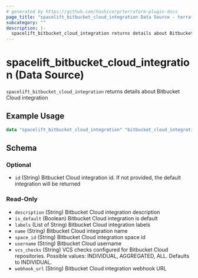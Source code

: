 ```yaml
---
# generated by https://github.com/hashicorp/terraform-plugin-docs
page_title: "spacelift_bitbucket_cloud_integration Data Source - terraform-provider-spacelift"
subcategory: ""
description: |-
  spacelift_bitbucket_cloud_integration returns details about Bitbucket Cloud integration
---
```


# spacelift_bitbucket_cloud_integration (Data Source)

`spacelift_bitbucket_cloud_integration` returns details about Bitbucket Cloud integration

## Example Usage

```terraform
data "spacelift_bitbucket_cloud_integration" "bitbucket_cloud_integration" {}
```

<!-- schema generated by tfplugindocs -->
## Schema

### Optional

- `id` (String) Bitbucket Cloud integration id. If not provided, the default integration will be returned

### Read-Only

- `description` (String) Bitbucket Cloud integration description
- `is_default` (Boolean) Bitbucket Cloud integration is default
- `labels` (List of String) Bitbucket Cloud integration labels
- `name` (String) Bitbucket Cloud integration name
- `space_id` (String) Bitbucket Cloud integration space id
- `username` (String) Bitbucket Cloud username
- `vcs_checks` (String) VCS checks configured for Bitbucket Cloud repositories. Possible values: INDIVIDUAL, AGGREGATED, ALL. Defaults to INDIVIDUAL.
- `webhook_url` (String) Bitbucket Cloud integration webhook URL
